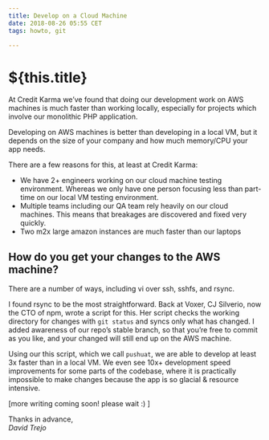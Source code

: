 ```yaml
---
title: Develop on a Cloud Machine
date: 2018-08-26 05:55 CET
tags: howto, git

---
```

# ${this.title}

At Credit Karma we’ve found that doing our development work on AWS machines is much faster than working locally, especially for projects which involve our monolithic PHP application.

Developing on AWS machines is better than developing in a local VM, but it depends on the size of your company and how much memory/CPU your app needs.

There are a few reasons for this, at least at Credit Karma:

- We have 2+ engineers working on our cloud machine testing environment. Whereas we only have one person focusing less than part-time on our local VM testing environment.
- Multiple teams including our QA team rely heavily on our cloud machines. This means that breakages are discovered and fixed very quickly.
- Two m2x large amazon instances are much faster than our laptops

## How do you get your changes to the AWS machine?

There are a number of ways, including vi over ssh, sshfs, and rsync.

I found rsync to be the most straightforward. Back at Voxer, CJ Silverio, now the CTO of npm, wrote a script for this. Her script checks the working directory for changes with `git status` and syncs only what has changed. I added awareness of our repo’s stable branch, so that you’re free to commit as you like, and your changed will still  end up on the AWS machine.

Using our this script, which we call `pushuat`, we are able to develop at least 3x faster than in a local VM. We even see 10x+ development speed improvements for some parts of the codebase, where it is practically impossible to make changes because the app is so glacial & resource intensive.

[more writing coming soon! please wait :) ]

Thanks in advance,  
_David Trejo_  
<Email/>
